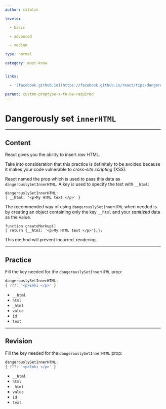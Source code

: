 ```yaml
---
author: catalin

levels:

  - basic

  - advanced

  - medium

type: normal

category: must-know


links:

  - '[facebook.github.io](https://facebook.github.io/react/tips/dangerously-set-inner-html.html){website}'

parent: custom-proptype-s-to-be-required
---
```


# Dangerously set `innerHTML`

---

## Content

React gives you the ability to insert _raw_ HTML.

Take into consideration that this practice is definitely to be avoided because it makes your code vulnerable to _cross-site scripting_ (XSS).

React named the prop which is used to pass this data as `dangerouslySetInnerHTML`. A key is used to specify the text with `__html`:

```
dangerouslySetInnerHTML:
{ __html: '<p>My HTML text </p>' }
```

The recommended way of using `dangerouslySetInnerHTML` when needed is by creating an object containing only the key `__html` and your _sanitized_ data as the value.

```
function createMarkup()
{ return {__html: '<p>My HTML text </p>'};};
```

This method will prevent incorrect rendering.

---

## Practice

Fill the key needed for the `dangerouslySetInnerHTML` prop:

```javascript
dangerouslySetInnerHTML:
{ ???: '<p>Enki </p>' }
```

- `__html`
- `html`
- `_html`
- `value`
- `id`
- `text`

---

## Revision

Fill the key needed for the `dangerouslySetInnerHTML` prop:

```javascript
dangerouslySetInnerHTML:
{ ???: '<p>Enki </p>' }
```

- `__html`
- `html`
- `_html`
- `value`
- `id`
- `text`
